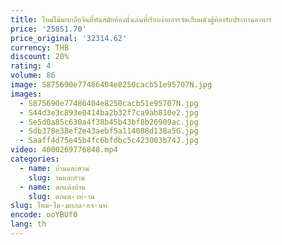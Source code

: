 ```yaml
---
title: ใหม่ไม้มะเกลือจีนที่ทันสมัยห้องนั่งเล่นที่เรียบง่ายการจัดเก็บผนังตู้ห้องรับประทานอาหาร
price: '25851.70'
price_original: '32314.62'
currency: THB
discount: 20%
rating: 4
volume: 86
image: S875690e77486404e8250cacb51e95707N.jpg
images:
  - S875690e77486404e8250cacb51e95707N.jpg
  - S44d3e3c893e0414ba2b32f7ca9ab810e2.jpg
  - Se5d0a85c630a4f38b45b43bf8b26909ac.jpg
  - Sdb378e38ef2e43aebf5a114088d138a5G.jpg
  - Saaff4d75e45b4fc6bfdbc5c423003b74J.jpg
video: 4000269776848.mp4
categories:
  - name: บ้านและสวน
    slug: านและสวน
  - name: ตกแต่งบ้าน
    slug: ตกแต-งบ-าน
slug: ใหม-ไม-มะเกล-อจ-นท
encode: ooYBUf0
lang: th
---
```

  